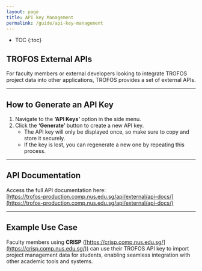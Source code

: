 ```yaml
---
layout: page
title: API key Management
permalink: /guide/api-key-management
---
```


* TOC
{:toc}

## TROFOS External APIs

For faculty members or external developers looking to integrate TROFOS project data into other applications, TROFOS provides a set of external APIs.

---

## How to Generate an API Key

<!-- API: POST /api/api-key/generate -->

1. Navigate to the **‘API Keys’** option in the side menu.
2. Click the **‘Generate’** button to create a new API key.
   - The API key will only be displayed once, so make sure to copy and store it securely.
   - If the key is lost, you can regenerate a new one by repeating this process.

---

## API Documentation

Access the full API documentation here:  
[https://trofos-production.comp.nus.edu.sg/api/external/api-docs/](https://trofos-production.comp.nus.edu.sg/api/external/api-docs/)

---

## Example Use Case

Faculty members using **CRISP** ([https://crisp.comp.nus.edu.sg/](https://crisp.comp.nus.edu.sg/)) can use their TROFOS API key to import project management data for students, enabling seamless integration with other academic tools and systems.
